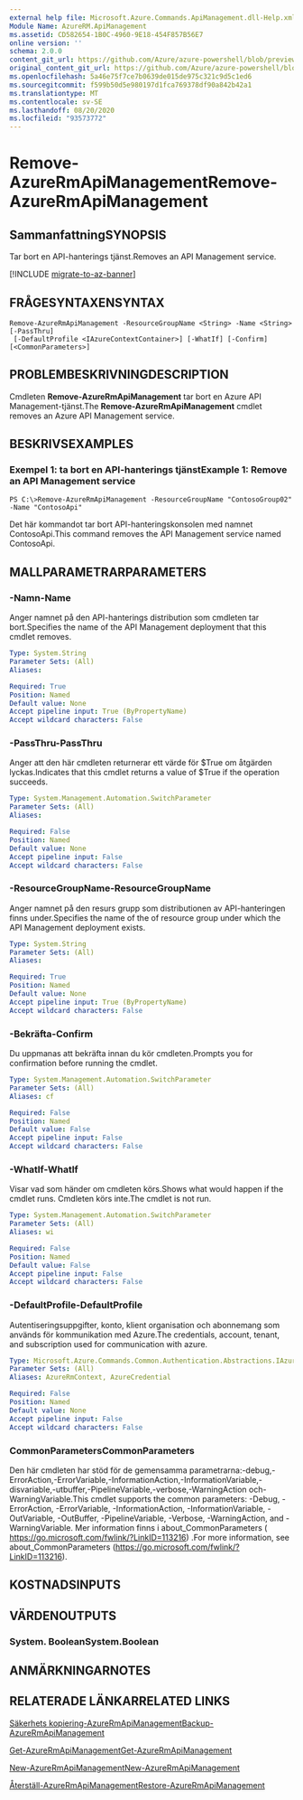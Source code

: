 ```yaml
---
external help file: Microsoft.Azure.Commands.ApiManagement.dll-Help.xml
Module Name: AzureRM.ApiManagement
ms.assetid: CD582654-1B0C-4960-9E18-454F857B56E7
online version: ''
schema: 2.0.0
content_git_url: https://github.com/Azure/azure-powershell/blob/preview/src/ResourceManager/ApiManagement/Commands.ApiManagement/help/Remove-AzureRmApiManagement.md
original_content_git_url: https://github.com/Azure/azure-powershell/blob/preview/src/ResourceManager/ApiManagement/Commands.ApiManagement/help/Remove-AzureRmApiManagement.md
ms.openlocfilehash: 5a46e75f7ce7b0639de015de975c321c9d5c1ed6
ms.sourcegitcommit: f599b50d5e980197d1fca769378df90a842b42a1
ms.translationtype: MT
ms.contentlocale: sv-SE
ms.lasthandoff: 08/20/2020
ms.locfileid: "93573772"
---
```

# <span data-ttu-id="65a17-101">Remove-AzureRmApiManagement</span><span class="sxs-lookup"><span data-stu-id="65a17-101">Remove-AzureRmApiManagement</span></span>

## <span data-ttu-id="65a17-102">Sammanfattning</span><span class="sxs-lookup"><span data-stu-id="65a17-102">SYNOPSIS</span></span>
<span data-ttu-id="65a17-103">Tar bort en API-hanterings tjänst.</span><span class="sxs-lookup"><span data-stu-id="65a17-103">Removes an API Management service.</span></span>

[!INCLUDE [migrate-to-az-banner](../../includes/migrate-to-az-banner.md)]

## <span data-ttu-id="65a17-104">FRÅGESYNTAXEN</span><span class="sxs-lookup"><span data-stu-id="65a17-104">SYNTAX</span></span>

```
Remove-AzureRmApiManagement -ResourceGroupName <String> -Name <String> [-PassThru]
 [-DefaultProfile <IAzureContextContainer>] [-WhatIf] [-Confirm] [<CommonParameters>]
```

## <span data-ttu-id="65a17-105">PROBLEMBESKRIVNING</span><span class="sxs-lookup"><span data-stu-id="65a17-105">DESCRIPTION</span></span>
<span data-ttu-id="65a17-106">Cmdleten **Remove-AzureRmApiManagement** tar bort en Azure API Management-tjänst.</span><span class="sxs-lookup"><span data-stu-id="65a17-106">The **Remove-AzureRmApiManagement** cmdlet removes an Azure API Management service.</span></span>

## <span data-ttu-id="65a17-107">BESKRIVS</span><span class="sxs-lookup"><span data-stu-id="65a17-107">EXAMPLES</span></span>

### <span data-ttu-id="65a17-108">Exempel 1: ta bort en API-hanterings tjänst</span><span class="sxs-lookup"><span data-stu-id="65a17-108">Example 1: Remove an API Management service</span></span>
```
PS C:\>Remove-AzureRmApiManagement -ResourceGroupName "ContosoGroup02" -Name "ContosoApi"
```

<span data-ttu-id="65a17-109">Det här kommandot tar bort API-hanteringskonsolen med namnet ContosoApi.</span><span class="sxs-lookup"><span data-stu-id="65a17-109">This command removes the API Management service named ContosoApi.</span></span>

## <span data-ttu-id="65a17-110">MALLPARAMETRAR</span><span class="sxs-lookup"><span data-stu-id="65a17-110">PARAMETERS</span></span>

### <span data-ttu-id="65a17-111">-Namn</span><span class="sxs-lookup"><span data-stu-id="65a17-111">-Name</span></span>
<span data-ttu-id="65a17-112">Anger namnet på den API-hanterings distribution som cmdleten tar bort.</span><span class="sxs-lookup"><span data-stu-id="65a17-112">Specifies the name of the API Management deployment that this cmdlet removes.</span></span>

```yaml
Type: System.String
Parameter Sets: (All)
Aliases: 

Required: True
Position: Named
Default value: None
Accept pipeline input: True (ByPropertyName)
Accept wildcard characters: False
```

### <span data-ttu-id="65a17-113">-PassThru</span><span class="sxs-lookup"><span data-stu-id="65a17-113">-PassThru</span></span>
<span data-ttu-id="65a17-114">Anger att den här cmdleten returnerar ett värde för $True om åtgärden lyckas.</span><span class="sxs-lookup"><span data-stu-id="65a17-114">Indicates that this cmdlet returns a value of $True if the operation succeeds.</span></span>

```yaml
Type: System.Management.Automation.SwitchParameter
Parameter Sets: (All)
Aliases: 

Required: False
Position: Named
Default value: None
Accept pipeline input: False
Accept wildcard characters: False
```

### <span data-ttu-id="65a17-115">-ResourceGroupName</span><span class="sxs-lookup"><span data-stu-id="65a17-115">-ResourceGroupName</span></span>
<span data-ttu-id="65a17-116">Anger namnet på den resurs grupp som distributionen av API-hanteringen finns under.</span><span class="sxs-lookup"><span data-stu-id="65a17-116">Specifies the name of the of resource group under which the API Management deployment exists.</span></span>

```yaml
Type: System.String
Parameter Sets: (All)
Aliases: 

Required: True
Position: Named
Default value: None
Accept pipeline input: True (ByPropertyName)
Accept wildcard characters: False
```

### <span data-ttu-id="65a17-117">-Bekräfta</span><span class="sxs-lookup"><span data-stu-id="65a17-117">-Confirm</span></span>
<span data-ttu-id="65a17-118">Du uppmanas att bekräfta innan du kör cmdleten.</span><span class="sxs-lookup"><span data-stu-id="65a17-118">Prompts you for confirmation before running the cmdlet.</span></span>

```yaml
Type: System.Management.Automation.SwitchParameter
Parameter Sets: (All)
Aliases: cf

Required: False
Position: Named
Default value: False
Accept pipeline input: False
Accept wildcard characters: False
```

### <span data-ttu-id="65a17-119">-WhatIf</span><span class="sxs-lookup"><span data-stu-id="65a17-119">-WhatIf</span></span>
<span data-ttu-id="65a17-120">Visar vad som händer om cmdleten körs.</span><span class="sxs-lookup"><span data-stu-id="65a17-120">Shows what would happen if the cmdlet runs.</span></span>
<span data-ttu-id="65a17-121">Cmdleten körs inte.</span><span class="sxs-lookup"><span data-stu-id="65a17-121">The cmdlet is not run.</span></span>

```yaml
Type: System.Management.Automation.SwitchParameter
Parameter Sets: (All)
Aliases: wi

Required: False
Position: Named
Default value: False
Accept pipeline input: False
Accept wildcard characters: False
```

### <span data-ttu-id="65a17-122">-DefaultProfile</span><span class="sxs-lookup"><span data-stu-id="65a17-122">-DefaultProfile</span></span>
<span data-ttu-id="65a17-123">Autentiseringsuppgifter, konto, klient organisation och abonnemang som används för kommunikation med Azure.</span><span class="sxs-lookup"><span data-stu-id="65a17-123">The credentials, account, tenant, and subscription used for communication with azure.</span></span>

```yaml
Type: Microsoft.Azure.Commands.Common.Authentication.Abstractions.IAzureContextContainer
Parameter Sets: (All)
Aliases: AzureRmContext, AzureCredential

Required: False
Position: Named
Default value: None
Accept pipeline input: False
Accept wildcard characters: False
```

### <span data-ttu-id="65a17-124">CommonParameters</span><span class="sxs-lookup"><span data-stu-id="65a17-124">CommonParameters</span></span>
<span data-ttu-id="65a17-125">Den här cmdleten har stöd för de gemensamma parametrarna:-debug,-ErrorAction,-ErrorVariable,-InformationAction,-InformationVariable,-disvariable,-utbuffer,-PipelineVariable,-verbose,-WarningAction och-WarningVariable.</span><span class="sxs-lookup"><span data-stu-id="65a17-125">This cmdlet supports the common parameters: -Debug, -ErrorAction, -ErrorVariable, -InformationAction, -InformationVariable, -OutVariable, -OutBuffer, -PipelineVariable, -Verbose, -WarningAction, and -WarningVariable.</span></span> <span data-ttu-id="65a17-126">Mer information finns i about_CommonParameters ( https://go.microsoft.com/fwlink/?LinkID=113216) .</span><span class="sxs-lookup"><span data-stu-id="65a17-126">For more information, see about_CommonParameters (https://go.microsoft.com/fwlink/?LinkID=113216).</span></span>

## <span data-ttu-id="65a17-127">KOSTNADS</span><span class="sxs-lookup"><span data-stu-id="65a17-127">INPUTS</span></span>

## <span data-ttu-id="65a17-128">VÄRDEN</span><span class="sxs-lookup"><span data-stu-id="65a17-128">OUTPUTS</span></span>

### <span data-ttu-id="65a17-129">System. Boolean</span><span class="sxs-lookup"><span data-stu-id="65a17-129">System.Boolean</span></span>

## <span data-ttu-id="65a17-130">ANMÄRKNINGAR</span><span class="sxs-lookup"><span data-stu-id="65a17-130">NOTES</span></span>

## <span data-ttu-id="65a17-131">RELATERADE LÄNKAR</span><span class="sxs-lookup"><span data-stu-id="65a17-131">RELATED LINKS</span></span>

[<span data-ttu-id="65a17-132">Säkerhets kopiering-AzureRmApiManagement</span><span class="sxs-lookup"><span data-stu-id="65a17-132">Backup-AzureRmApiManagement</span></span>](./Backup-AzureRmApiManagement.md)

[<span data-ttu-id="65a17-133">Get-AzureRmApiManagement</span><span class="sxs-lookup"><span data-stu-id="65a17-133">Get-AzureRmApiManagement</span></span>](./Get-AzureRmApiManagement.md)

[<span data-ttu-id="65a17-134">New-AzureRmApiManagement</span><span class="sxs-lookup"><span data-stu-id="65a17-134">New-AzureRmApiManagement</span></span>](./New-AzureRmApiManagement.md)

[<span data-ttu-id="65a17-135">Återställ-AzureRmApiManagement</span><span class="sxs-lookup"><span data-stu-id="65a17-135">Restore-AzureRmApiManagement</span></span>](./Restore-AzureRmApiManagement.md)


